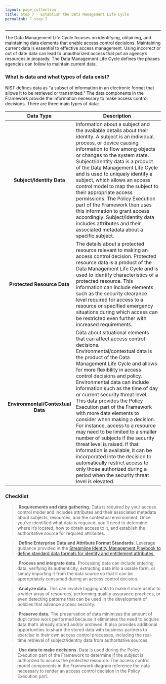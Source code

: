 ```yaml
---
layout: page_collection
title: Step 7 - Establish the Data Management Life Cycle
permalink: 7_step-7
---
```

<script>
$(function() {
  $( "#accordion" ).accordion({
    heightStyle: "content",
    collapsible: "true",
    active: "false"
  });
});
</script>

<script src="https://use.fontawesome.com/e20c671b68.js"></script>
-----------------------------------------------------------

The Data Management Life Cycle focuses on identifying, obtaining, and maintaining data elements that enable access control decisions. Maintaining current data is essential to effective access management. Using incorrect or out of date data can lead to unauthorized access that put an agency’s resources in jeopardy. The Data Management Life Cycle defines the phases agencies can follow to maintain current data.

<h3><span>What is data and what types of data exist?</span></h3>
<p><span>NIST defines data as “a subset of information in an electronic format that allows it to be retrieved or transmitted.” The data components in the Framework provide the information necessary to make access control decisions. There are three main types of data:</span></p>

| <center> Data Type </center> | <center> Description </center> |
|:----------------------------:|--------------------------------|
| **Subject/Identity Data** | Information about a subject and the available details about their identity. A subject is an individual, process, or device causing information to flow among objects or changes to the system state. Subject/identity data is a product of the Data Management Life Cycle and is used to uniquely identify a subject, which allows an access control model to map the subject to their appropriate access permissions. The Policy Execution part of the Framework then uses this information to grant access accordingly. Subject/identity data includes attributes and their associated metadata about a specific subject. |
| **Protected Resource Data** | The details about a protected resource relevant to making an access control decision. Protected resource data is a product of the Data Management Life Cycle and is used to identify characteristics of a protected resource. This information can include elements such as the security clearance level required for access to a resource or specified emergency situations during which access can be restricted even further with increased requirements. |
| **Environmental/Contextual Data** | Data about situational elements that can affect access control decisions. Environmental/contextual data is the product of the Data Management Life Cycle and allows for more flexibility in access control decisions and policy. Environmental data can include information such as the time of day or current security threat level. This data provides the Policy Execution part of the Framework with more data elements to consider when making a decision. For instance, access to a resource may need to be limited to a smaller number of subjects if the security threat level is raised. If that information is available, it can be incorporated into the decision to automatically restrict access to only those authorized during a period when the security threat level is elevated. |


### Checklist 

> <i class="fa fa-check-square-o"></i> &nbsp;**Requirements and data gathering.** Data is required by your access control model and includes attributes and their associated metadata about subjects, resources, and the contextual environment. Once you’ve identified what data is required, you’ll need to determine where it’s located, how to obtain access to it, and establish the authoritative source for required attributes. 

> <i class="fa fa-check-square-o"></i> &nbsp;**Define Enterprise Data and Attribute Format Standards.** Leverage guidance provided in the <a href="https://bnbuckler.github.io/ficam-identity/">Streamline Identity Management Playbook to define standard data formats for identity and entitlement attributes.</a>

> <i class="fa fa-check-square-o"></i> &nbsp;**Process and integrate data.** Processing data can include entering data, verifying its authenticity, extracting data into a usable form, or simply importing it from the data source so that it can be appropriately consumed during an access control decision.

> <i class="fa fa-check-square-o"></i> &nbsp;**Analyze data.** This can involve tagging data to make it more useful to a wider array of resources, performing quality assurance practices, or even detecting patterns that can be used in the development of policies that advance access security.

> <i class="fa fa-check-square-o"></i> &nbsp;**Preserve data.** The preservation of data minimizes the amount of duplicative work performed because it eliminates the need to acquire data that’s already stored and/or archived. It also provides additional opportunities to share the stored data with business partners to exercise in their own access control processes, including the real-time retrieval of subject/identity data from authoritative sources.

> <i class="fa fa-check-square-o"></i> &nbsp;**Use data to make decisions.** Data is used during the Policy Execution part of the Framework to determine if the subject is authorized to access the protected resource. The access control model components in the Framework diagram reference the data necessary to render an access control decision in the Policy Execution part.
